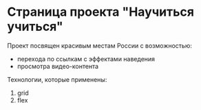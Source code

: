 # Страница проекта "Научиться учиться"
Проект посвящен красивым местам России с возможностью:
* перехода по ссылкам с эффектами наведения
* просмотра видео-контента

Технологии, которые применены:
1. grid
2. flex